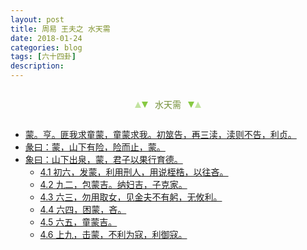 ```yaml
---
layout: post
title: 周易 王夫之 水天需
date: 2018-01-24
categories: blog
tags: [六十四卦]
description: 
---
```


<span id = "jump"></span>


<section style="margin: 0px auto; text-align: center;">
    <section class="xhr" style="width: 0px; height: 0px; border-left: 5px solid transparent; border-right: 5px solid transparent; border-bottom: 10px solid rgb(135, 201, 67); display: inline-block; opacity: 0.5; border-top-color: rgb(135, 201, 67);"></section>
    <section class="xhr" style="width: 0px; height: 0px; border-left: 5px solid transparent; border-right: 5px solid transparent; border-top: 10px solid rgb(135, 201, 67); display: inline-block; margin-left: -3px; border-bottom-color: rgb(135, 201, 67);"></section>
    <section style="
margin-left: 0.5em;
display: inline-block;">
        <p>
            <span style="color: rgb(118, 146, 60);">水天需</span>
        </p>
    </section>
    <section class="xhr" style="margin-left: 0.5em; width: 0px; height: 0px; border-left: 5px solid transparent; border-right: 5px solid transparent; border-top: 10px solid rgb(135, 201, 67); display: inline-block; border-bottom-color: rgb(135, 201, 67);"></section>
    <section class="xhr" style="width: 0px; height: 0px; border-left: 5px solid transparent; border-right: 5px solid transparent; border-bottom: 10px solid rgb(135, 201, 67); display: inline-block; opacity: 0.5; margin-left: -3px; border-top-color: rgb(135, 201, 67);"></section>
</section>

- [蒙。亨。匪我求童蒙，童蒙求我。初筮告，再三渎，渎则不告，利贞。](#jump匪我求童蒙)
- [彖曰：蒙，山下有险，险而止，蒙。](#jump山下有险)
- [象曰：山下出泉，蒙，君子以果行育德。](#jump山下出泉)
  - [4.1 初六，发蒙，利用刑人，用说桎梏，以往吝。](#jump利用刑人)
  - [4.2 九二，包蒙吉。纳妇吉，子克家。](#jump包蒙吉)
  - [4.3 六三，勿用取女，见金夫不有躬，无攸利。](#jump勿用取女)
  - [4.4 六四，困蒙，吝。](#jump困蒙)
  - [4.5 六五，童蒙吉。](#jump童蒙吉)
  - [4.6 上九，击蒙，不利为寇，利御寇。](#jump不利为寇)
  
  
  
